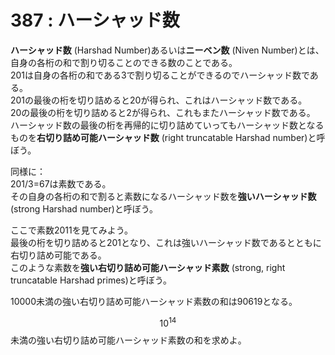 # 387 : ハーシャッド数

**ハーシャッド数** (Harshad Number)あるいは**ニーベン数** (Niven Number)とは、自身の各桁の和で割り切ることのできる数のことである。\
201は自身の各桁の和である3で割り切ることができるのでハーシャッド数である。\
201の最後の桁を切り詰めると20が得られ、これはハーシャッド数である。\
20の最後の桁を切り詰めると2が得られ、これもまたハーシャッド数である。\
ハーシャッド数の最後の桁を再帰的に切り詰めていってもハーシャッド数となるものを**右切り詰め可能ハーシャッド数** (right truncatable Harshad number)と呼ぼう。

同様に：\
201/3=67は素数である。\
その自身の各桁の和で割ると素数になるハーシャッド数を**強いハーシャッド数** (strong Harshad number)と呼ぼう。

ここで素数2011を見てみよう。\
最後の桁を切り詰めると201となり、これは強いハーシャッド数であるとともに右切り詰め可能である。\
&#x20;このような素数を**強い右切り詰め可能ハーシャッド素数** (strong, right truncatable Harshad primes)と呼ぼう。

10000未満の強い右切り詰め可能ハーシャッド素数の和は90619となる。

$$10^{14}$$未満の強い右切り詰め可能ハーシャッド素数の和を求めよ。
